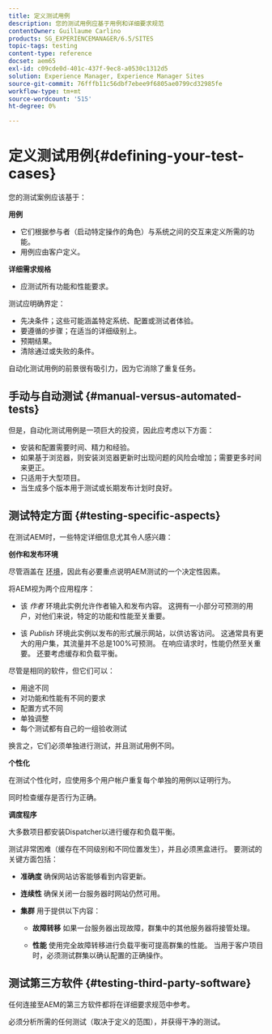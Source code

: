 ```yaml
---
title: 定义测试用例
description: 您的测试用例应基于用例和详细要求规范
contentOwner: Guillaume Carlino
products: SG_EXPERIENCEMANAGER/6.5/SITES
topic-tags: testing
content-type: reference
docset: aem65
exl-id: c09cde0d-401c-437f-9ec8-a0530c1312d5
solution: Experience Manager, Experience Manager Sites
source-git-commit: 76fffb11c56dbf7ebee9f6805ae0799cd32985fe
workflow-type: tm+mt
source-wordcount: '515'
ht-degree: 0%

---
```


# 定义测试用例{#defining-your-test-cases}

您的测试案例应该基于：

**用例**

* 它们根据参与者（启动特定操作的角色）与系统之间的交互来定义所需的功能。
* 用例应由客户定义。

**详细需求规格**

* 应测试所有功能和性能要求。

测试应明确界定：

* 先决条件；这些可能涵盖特定系统、配置或测试者体验。
* 要遵循的步骤；在适当的详细级别上。
* 预期结果。
* 清除通过或失败的条件。

自动化测试用例的前景很有吸引力，因为它消除了重复任务。

## 手动与自动测试 {#manual-versus-automated-tests}

但是，自动化测试用例是一项巨大的投资，因此应考虑以下方面：

* 安装和配置需要时间、精力和经验。
* 如果基于浏览器，则安装浏览器更新时出现问题的风险会增加；需要更多时间来更正。
* 只适用于大型项目。
* 当生成多个版本用于测试或长期发布计划时良好。

## 测试特定方面 {#testing-specific-aspects}

在测试AEM时，一些特定详细信息尤其令人感兴趣：

**创作和发布环境**

尽管涵盖在 [环境](/help/sites-developing/the-basics.md#environments)，因此有必要重点说明AEM测试的一个决定性因素。

将AEM视为两个应用程序：

* 该 *作者* 环境此实例允许作者输入和发布内容。
这拥有一小部分可预测的用户，对他们来说，特定的功能和性能至关重要。

* 该 *Publish* 环境此实例以发布的形式展示网站，以供访客访问。
这通常具有更大的用户集，其流量并不总是100%可预测。 在响应请求时，性能仍然至关重要。 还要考虑缓存和负载平衡。

尽管是相同的软件，但它们可以：

* 用途不同
* 对功能和性能有不同的要求
* 配置方式不同
* 单独调整
* 每个测试都有自己的一组验收测试

换言之，它们必须单独进行测试，并且测试用例不同。

**个性化**

在测试个性化时，应使用多个用户帐户重复每个单独的用例以证明行为。

同时检查缓存是否行为正确。

**调度程序**

大多数项目都安装Dispatcher以进行缓存和负载平衡。

测试非常困难（缓存在不同级别和不同位置发生），并且必须黑盒进行。 要测试的关键方面包括：

* **准确度**
确保网站访客能够看到内容更新。

* **连续性**
确保关闭一台服务器时网站仍然可用。

* **集群**
用于提供以下内容：

   * **故障转移**
如果一台服务器出现故障，群集中的其他服务器将接管处理。

   * **性能**
使用完全故障转移进行负载平衡可提高群集的性能。
当用于客户项目时，必须测试群集以确认配置的正确操作。

## 测试第三方软件 {#testing-third-party-software}

任何连接至AEM的第三方软件都将在详细要求规范中参考。

必须分析所需的任何测试（取决于定义的范围），并获得干净的测试。
